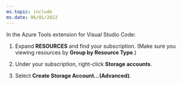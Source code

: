 ```yaml
---
ms.topic: include
ms.date: 06/01/2022
---
```



In the Azure Tools extension for Visual Studio Code:

1. Expand **RESOURCES** and find your subscription. (Make sure you viewing resources by **Group by Resource Type**.)

1. Under your subscription, right-click **Storage accounts**.

1. Select **Create Storage Account...(Advanced)**.
